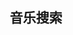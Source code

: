 
<div class="flx_row row_ctr">
  <h2 class="text-center">音乐搜索</h2>
</div>

<div id="player_app" class="flx_row row_ctr">
    <div id="aplayer"></div>
</div>
<div>
    <div class="flx_row row_spb">
        <div></div>
        <div class="flx_row row_spb">
            <input type="text" ref="searchText" class="bdr_gry"></input>
            <span class="w20"></span>
            <button @click="search_music()" class="bdr_gry">搜索</button>
        </div>
        <div></div>
    </div>
    <div class="" v-for="(item, index) in song_list" :key="item.id">
        <div style="padding:5px"></div>
        <div class="flx_row rbs_100 row_spb">
            <div class=""></div>
            <div class="flx_row flx_cel row_spb" style="width:80%">
                <span ><img :src="item.cover" class="h40 w40"></img></span> 
                <span class="" style="align-self: center;">{{ item.song }}</span> 
                <button @click="click_song(item.id)" style="align-self: center;">点歌</button>
            </div>
            <div class=""></div>
        </div>
        <div style=""></div>
    </div>
</div>

<style>

.h20{
    height:20px;
}
.h40{
    height:40px;
}
.w40{
    width:40px;
}
.w20{
    width:20px;
}
.z04{
    z-index: 4;
}
.row_spb{
    justify-content: space-between
}
.cel_50{
    flex:0 0 50%
}
.cel_20{
    flex:0 0 20%
}
.slf_ctr{
    align-self: center;
}
.cel_ctr{
    align-items: center;
}
.row_rit{
    justify-content: right; 
}
.row_lft{
    justify-content: flex-start; 
}
.row_ctr{
    justify-content: center; 
}
.bdr_grn{
    border:1px solid #00FF00;
}
.bdr_gry{
    border:1px solid gray;
}
.rbs_100{
    flex-basis: 100%;
}
.flx_row{
    display:flex;
    flex-direction: row;
}
.flx_wrp{
    flex-wrap: wrap;
}
.flx_col{
    display:flex;
    flex-basis: 100%;
    flex-direction: column;
}
.flx_cel{
    border-radius: 16px;
    transition: transform 0.2s, box-shadow 0.2s;
    border:1px solid gray; 
    padding: 16px;
}

#player_app {
  width: 100%;
  height: 100%;
  padding: 50px;
  #aplayer {
    width: 480px; 
  }
}
</style>



<script setup>
import {ref, onMounted } from 'vue';
import axios from 'axios';
import './APlayer.min.css';

var searchText = ref(null);

var song_list = ref(null);
function search_music(){
    var search_text = encodeURIComponent(searchText.value.value);
    if(search_text == null){
        return;
    }
    axios.get(`https://api.vkeys.cn/v2/music/tencent?word=${search_text}`).then((res) => {
        song_list.value = res.data.data
    })
}

var audio_arr = [];
var audio_inf =  {
    fixed: false, // 不开启吸底模式
    listFolded: true, // 折叠歌曲列表
    autoplay: true, // 开启自动播放
    preload: "auto", // 自动预加载歌曲
    loop: "all", // 播放循环模式、all全部循环 one单曲循环 none只播放一次
    order: "list", //  播放模式，list列表播放, random随机播放
};

var ply = null;

function click_song(id){
    axios.get(`https://api.vkeys.cn/v2/music/tencent?id=${id}`).then((res) => {
        var song_info = res.data.data;
        //location.replace(song_info.url);
        //location.href = song_info.url;
        var sgr_names = song_info.singer_list.map(sgr=>{
            return sgr.name;
        });
        var sgrs = sgr_names.join(",");
        console.log(ply);
        ply.list.add([{
            name: `${song_info.song}`, 
            artist: sgrs, 
            url: `${song_info.url}`,
        }]);
        
    })
}

var ply = ref(null);

onMounted(() => {
    if (typeof window !== 'undefined') {
        import("aplayer").then((obj)=>{
            var APlayer = obj.default;
            console.log(APlayer.default);
            ply = new APlayer({
                container: document.getElementById("aplayer"),
                audio: audio_arr, // 音乐信息
                ...audio_inf, // 其他配置信息
            });
        }).catch(e=>{
            console.log(e);
        })
    }
    
    
})

</script>

